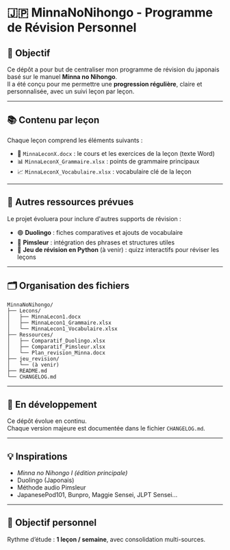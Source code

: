 # 🇯🇵 MinnaNoNihongo - Programme de Révision Personnel

## 🎯 Objectif

Ce dépôt a pour but de centraliser mon programme de révision du japonais basé sur le manuel **Minna no Nihongo**.  
Il a été conçu pour me permettre une **progression régulière**, claire et personnalisée, avec un suivi leçon par leçon.

---

## 📚 Contenu par leçon

Chaque leçon comprend les éléments suivants :

- 📝 `MinnaLeconX.docx` : le cours et les exercices de la leçon (texte Word)
- 📊 `MinnaLeconX_Grammaire.xlsx` : points de grammaire principaux
- 📈 `MinnaLeconX_Vocabulaire.xlsx` : vocabulaire clé de la leçon

---

## 🔁 Autres ressources prévues

Le projet évoluera pour inclure d'autres supports de révision :

- 🟢 **Duolingo** : fiches comparatives et ajouts de vocabulaire
- 🔵 **Pimsleur** : intégration des phrases et structures utiles
- 🧠 **Jeu de révision en Python** (à venir) : quizz interactifs pour réviser les leçons

---

## 🗂 Organisation des fichiers

```
MinnaNoNihongo/
├── Lecons/
│   ├── MinnaLecon1.docx
│   ├── MinnaLecon1_Grammaire.xlsx
│   └── MinnaLecon1_Vocabulaire.xlsx
├── Ressources/
│   ├── Comparatif_Duolingo.xlsx
│   ├── Comparatif_Pimsleur.xlsx
│   └── Plan_revision_Minna.docx
├── jeu_revision/
│   └── (à venir)
├── README.md
└── CHANGELOG.md
```

---

## 🚧 En développement

Ce dépôt évolue en continu.  
Chaque version majeure est documentée dans le fichier `CHANGELOG.md`.

---

## 💡 Inspirations

- *Minna no Nihongo I (édition principale)*
- Duolingo (Japonais)
- Méthode audio Pimsleur
- JapanesePod101, Bunpro, Maggie Sensei, JLPT Sensei...

---

## 📅 Objectif personnel

Rythme d’étude : **1 leçon / semaine**, avec consolidation multi-sources.
